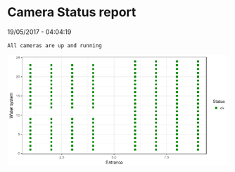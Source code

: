 Camera Status report
================
19/05/2017 - 04:04:19

    All cameras are up and running

![](camreport_files/figure-markdown_github/unnamed-chunk-2-1.png)
